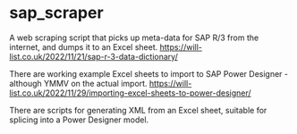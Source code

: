 # sap_scraper

A web scraping script that picks up meta-data for SAP R/3 from the internet, and dumps it to an Excel sheet.
https://will-list.co.uk/2022/11/21/sap-r-3-data-dictionary/

There are working example Excel sheets to import to SAP Power Designer - although YMMV on the actual import.
https://will-list.co.uk/2022/11/29/importing-excel-sheets-to-power-designer/

There are scripts for generating XML from an Excel sheet, suitable for splicing into a Power Designer model.
